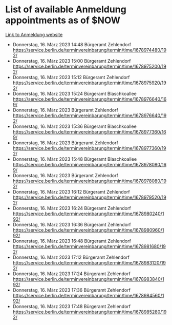 # List of available Anmeldung appointments as of $NOW
[Link to Anmeldung website](https://service.berlin.de/terminvereinbarung/termin/tag.php?termin=1&anliegen[]=120686&dienstleisterlist=122210,122217,327316,122219,327312,122227,327314,122231,327346,122243,327348,122254,122252,329742,122260,329745,122262,329748,122271,327278,122273,327274,122277,327276,330436,122280,327294,122282,327290,122284,327292,122291,327270,122285,327266,122286,327264,122296,327268,150230,329760,122297,327286,122294,327284,122312,329763,122314,329775,122304,327330,122311,327334,122309,327332,317869,122281,327352,122279,329772,122283,122276,327324,122274,327326,122267,329766,122246,327318,122251,327320,122257,327322,122208,327298,122226,327300&herkunft=http%3A%2F%2Fservice.berlin.de%2Fdienstleistung%2F120686%2F)
- Donnerstag, 16. März 2023 14:48 Bürgeramt Zehlendorf https://service.berlin.de/terminvereinbarung/termin/time/1678974480/192/
- Donnerstag, 16. März 2023 15:00 Bürgeramt Zehlendorf https://service.berlin.de/terminvereinbarung/termin/time/1678975200/192/
- Donnerstag, 16. März 2023 15:12 Bürgeramt Zehlendorf https://service.berlin.de/terminvereinbarung/termin/time/1678975920/192/
- Donnerstag, 16. März 2023 15:24 Bürgeramt Blaschkoallee https://service.berlin.de/terminvereinbarung/termin/time/1678976640/169/
- Donnerstag, 16. März 2023  Bürgeramt Zehlendorf https://service.berlin.de/terminvereinbarung/termin/time/1678976640/192/
- Donnerstag, 16. März 2023 15:36 Bürgeramt Blaschkoallee https://service.berlin.de/terminvereinbarung/termin/time/1678977360/169/
- Donnerstag, 16. März 2023  Bürgeramt Zehlendorf https://service.berlin.de/terminvereinbarung/termin/time/1678977360/192/
- Donnerstag, 16. März 2023 15:48 Bürgeramt Blaschkoallee https://service.berlin.de/terminvereinbarung/termin/time/1678978080/169/
- Donnerstag, 16. März 2023  Bürgeramt Zehlendorf https://service.berlin.de/terminvereinbarung/termin/time/1678978080/192/
- Donnerstag, 16. März 2023 16:12 Bürgeramt Zehlendorf https://service.berlin.de/terminvereinbarung/termin/time/1678979520/192/
- Donnerstag, 16. März 2023 16:24 Bürgeramt Zehlendorf https://service.berlin.de/terminvereinbarung/termin/time/1678980240/192/
- Donnerstag, 16. März 2023 16:36 Bürgeramt Zehlendorf https://service.berlin.de/terminvereinbarung/termin/time/1678980960/192/
- Donnerstag, 16. März 2023 16:48 Bürgeramt Zehlendorf https://service.berlin.de/terminvereinbarung/termin/time/1678981680/192/
- Donnerstag, 16. März 2023 17:12 Bürgeramt Zehlendorf https://service.berlin.de/terminvereinbarung/termin/time/1678983120/192/
- Donnerstag, 16. März 2023 17:24 Bürgeramt Zehlendorf https://service.berlin.de/terminvereinbarung/termin/time/1678983840/192/
- Donnerstag, 16. März 2023 17:36 Bürgeramt Zehlendorf https://service.berlin.de/terminvereinbarung/termin/time/1678984560/192/
- Donnerstag, 16. März 2023 17:48 Bürgeramt Zehlendorf https://service.berlin.de/terminvereinbarung/termin/time/1678985280/192/

